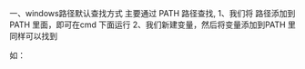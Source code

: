 一、windows路径默认查找方式
  主要通过 PATH 路径查找, 1、我们将 路径添加到PATH 里面，即可在cmd 下面运行
                         2、我们新建变量，然后将变量添加到PATH 里同样可以找到
                         
  如：
